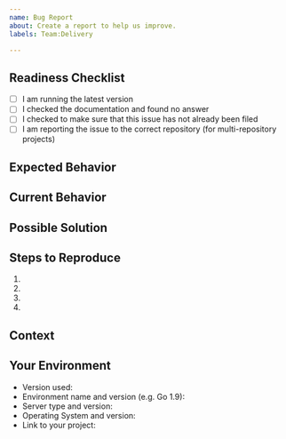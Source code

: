 ```yaml
---
name: Bug Report
about: Create a report to help us improve.
labels: Team:Delivery

---
```

<!--- Thank you for taking the time to create a Bug Report! -->

<!--- Before creating an issue please make sure you are using -->
<!--- the latest version of our software, if possible. -->

<!--- Provide a general summary of the issue in the title above. -->

## Readiness Checklist
<!--- Please answer the following questions for yourself before -->
<!--- submitting an issue, and put an `x` in all the boxes that -->
<!--- apply. -->
- [ ] I am running the latest version
- [ ] I checked the documentation and found no answer
- [ ] I checked to make sure that this issue has not already been filed
- [ ] I am reporting the issue to the correct repository (for multi-repository projects)

## Expected Behavior
<!--- If you're describing a bug, tell us what should happen. -->

## Current Behavior
<!--- If describing a bug, tell us what happens instead of the -->
<!--- expected behavior.  Who is affected by this bug?  When -->
<!--- does this occur?  Where does it happen (e.g., run as part -->
<!--- of automation, run inside a Docker container, etc.)? -->
<!--- Sometimes it is desirable to include configuration and -->
<!--- logs, but make to anonymise everything, and remove -->
<!--- credentials, API tokens, etc., or any other sensitive -->
<!--- information from everything you decide to include. -->

## Possible Solution
<!--- Not obligatory, but suggest a fix for the bug, or ideas -->
<!--- how to implement the addition or change. -->

## Steps to Reproduce
<!--- Provide a link to a live example, or an unambiguous set -->
<!--- of steps to reproduce this bug.  Include a code snippet -->
<!--- can be used to reproduce the issue. -->
1.
2.
3.
4.

## Context
<!--- How has this issue affected you?  What are you trying to -->
<!--- accomplish?  Providing context helps us come up with a -->
<!--- solution that is most useful in the real world. -->

## Your Environment
<!--- Include as many relevant details about the environment -->
<!--- you experienced the bug in. -->
* Version used:
* Environment name and version (e.g. Go 1.9):
* Server type and version:
* Operating System and version:
* Link to your project:
